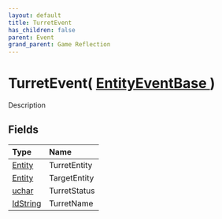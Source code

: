 ```yaml
---
layout: default
title: TurretEvent
has_children: false
parent: Event
grand_parent: Game Reflection
---
```

# TurretEvent( [ EntityEventBase ](/docs/game-reflection/events/entity_event_base) )
Description 

## Fields

| Type | Name |
|:-------------|:--------------|
| [Entity](/docs/game-reflection/classes/entity) | TurretEntity |
| [Entity](/docs/game-reflection/classes/entity) | TargetEntity |
| [uchar](/docs/game-reflection/enums/uchar) | TurretStatus |
| [IdString](/docs/game-reflection/components/id_string) | TurretName |

